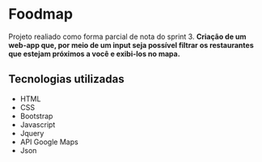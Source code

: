 # Foodmap

Projeto realiado como forma parcial de nota do sprint 3.
**Criação de um web-app que, por meio de um input seja possível filtrar os restaurantes que estejam próximos a você e exibi-los no mapa.**

## Tecnologias utilizadas

* HTML
* CSS
* Bootstrap
* Javascript
* Jquery
* API Google Maps
* Json